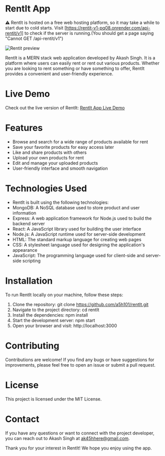 # RentIt App

⚠ RentIt is hosted on a free web hosting platform, so it may take a while to start due to cold starts. Visit [https://rentit-v1-pq08.onrender.com/api-rentit/v1] to check if the server is running.(You should get a page saying "Cannot GET /api-rentit/v1")

![Rentit preview](Rentit-frontend/src/images/rentit-home.png)

RentIt is a MERN stack web application developed by Akash Singh. It is a platform where users can easily rent or rent out various products. Whether you are looking to rent something or have something to offer, RentIt provides a convenient and user-friendly experience.
# Live Demo

Check out the live version of RentIt: [RentIt App Live Demo](https://rentit-app.netlify.app/)

# Features

- Browse and search for a wide range of products available for rent
- Save your favorite products for easy access later
- Like and share products with others
- Upload your own products for rent
- Edit and manage your uploaded products
- User-friendly interface and smooth navigation

# Technologies Used

- RentIt is built using the following technologies:
- MongoDB: A NoSQL database used to store product and user information
- Express: A web application framework for Node.js used to build the backend server
- React: A JavaScript library used for building the user interface
- Node.js: A JavaScript runtime used for server-side development
- HTML: The standard markup language for creating web pages
- CSS: A stylesheet language used for designing the application's appearance
- JavaScript: The programming language used for client-side and server-side scripting

# Installation

To run RentIt locally on your machine, follow these steps:

1. Clone the repository: git clone https://github.com/a5h101/rentIt.git
2. Navigate to the project directory: cd rentIt
3. Install the dependencies: npm install
4. Start the development server: npm start
5. Open your browser and visit: http://localhost:3000

# Contributing

Contributions are welcome! If you find any bugs or have suggestions for improvements, please feel free to open an issue or submit a pull request.

# License

This project is licensed under the MIT License.

# Contact

If you have any questions or want to connect with the project developer, you can reach out to Akash Singh at ak45hhere@gmail.com.

Thank you for your interest in RentIt! We hope you enjoy using the app.
